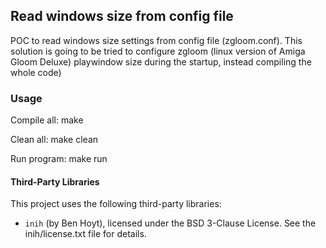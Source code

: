 ## Read windows size from config file

POC to read windows size settings from config file (zgloom.conf). 
This solution is going to be tried to configure zgloom (linux version of Amiga Gloom Deluxe) 
playwindow size during the startup, instead compiling the whole code)

### Usage

Compile all: make

Clean all: make clean

Run program: make run


#### Third-Party Libraries

This project uses the following third-party libraries:

- `inih` (by Ben Hoyt), licensed under the BSD 3-Clause License.
  See the inih/license.txt file for details.
